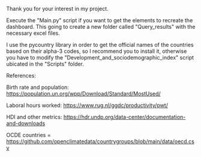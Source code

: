Thank you for your interest in my project.

Execute the "Main.py" script if you want to get the elements to recreate the dashboard. This going to create a new folder called "Query_results" with the necessary excel files. 

I use the pycountry library in order to get the official names of the countries based on their alpha-3 codes, so I recommend you to install it, otherwise you have to modify the "Development_and_sociodemographic_index" script ubicated in the "Scripts" folder.

References:

Birth rate and population: https://population.un.org/wpp/Download/Standard/MostUsed/

Laboral hours worked: https://www.rug.nl/ggdc/productivity/pwt/

HDI and other metrics: https://hdr.undp.org/data-center/documentation-and-downloads

OCDE countries = https://github.com/openclimatedata/countrygroups/blob/main/data/oecd.csv
